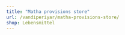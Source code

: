 ```yaml
---
title: "Matha provisions store"
url: /vandiperiyar/matha-provisions-store/
shop: Lebensmittel
---
```

